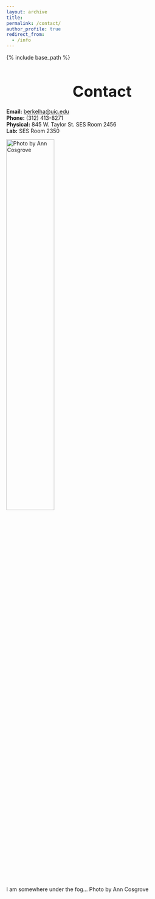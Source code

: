 ```yaml
---
layout: archive
title:
permalink: /contact/
author_profile: true
redirect_from:
  - /info
---
```


{% include base_path %}

<h1 style="font-size: 40px; font-weight: bold; text-align: center; margin-bottom: 0.5em;">Contact</h1>

**Email:** berkelha@uic.edu  
**Phone:** (312) 413-8271  
**Physical:** 845 W. Taylor St. SES Room 2456  
**Lab:** SES Room 2350

<img src="http://berkelha.people.uic.edu/wp-content/uploads/2014/11/CHIFOG_02.jpg" alt="Photo by Ann Cosgrove" style="width: 50%; height: auto;"><br>

I am somewhere under the fog… Photo by Ann Cosgrove
